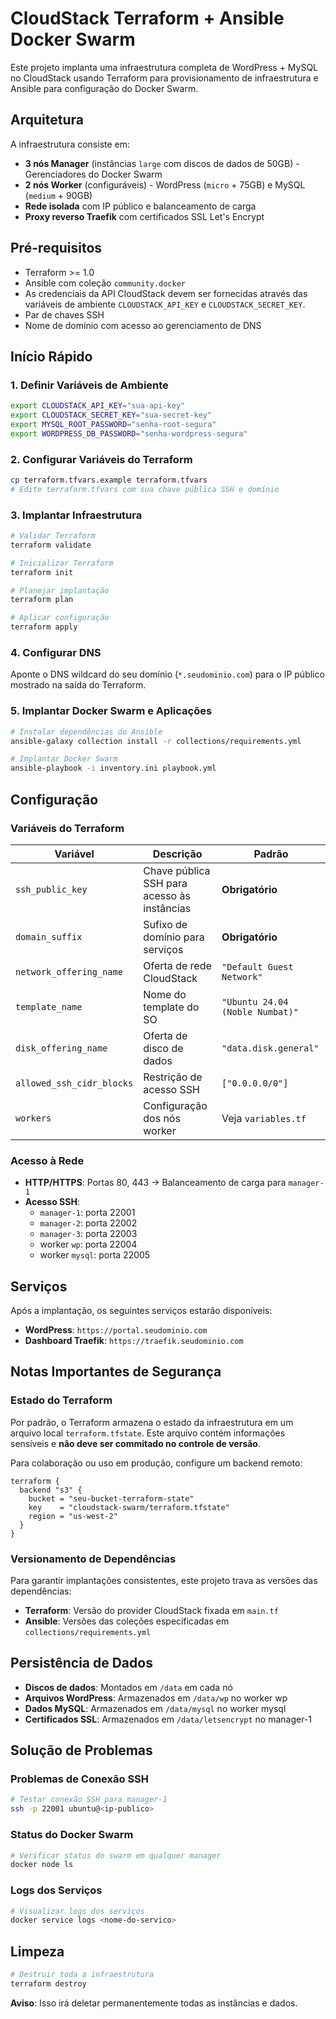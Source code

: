 # CloudStack Terraform + Ansible Docker Swarm

Este projeto implanta uma infraestrutura completa de WordPress + MySQL no CloudStack usando Terraform para provisionamento de infraestrutura e Ansible para configuração do Docker Swarm.

## Arquitetura

A infraestrutura consiste em:

- **3 nós Manager** (instâncias `large` com discos de dados de 50GB) - Gerenciadores do Docker Swarm
- **2 nós Worker** (configuráveis) - WordPress (`micro` + 75GB) e MySQL (`medium` + 90GB)
- **Rede isolada** com IP público e balanceamento de carga
- **Proxy reverso Traefik** com certificados SSL Let's Encrypt

## Pré-requisitos

- Terraform >= 1.0
- Ansible com coleção `community.docker`
- As credenciais da API CloudStack devem ser fornecidas através das variáveis de ambiente `CLOUDSTACK_API_KEY` e `CLOUDSTACK_SECRET_KEY`.
- Par de chaves SSH
- Nome de domínio com acesso ao gerenciamento de DNS

## Início Rápido

### 1. Definir Variáveis de Ambiente

```bash
export CLOUDSTACK_API_KEY="sua-api-key"
export CLOUDSTACK_SECRET_KEY="sua-secret-key"
export MYSQL_ROOT_PASSWORD="senha-root-segura"
export WORDPRESS_DB_PASSWORD="senha-wordpress-segura"
```

### 2. Configurar Variáveis do Terraform

```bash
cp terraform.tfvars.example terraform.tfvars
# Edite terraform.tfvars com sua chave pública SSH e domínio
```

### 3. Implantar Infraestrutura

```bash
# Validar Terraform
terraform validate

# Inicializar Terraform
terraform init

# Planejar implantação
terraform plan

# Aplicar configuração
terraform apply
```

### 4. Configurar DNS

Aponte o DNS wildcard do seu domínio (`*.seudominio.com`) para o IP público mostrado na saída do Terraform.

### 5. Implantar Docker Swarm e Aplicações

```bash
# Instalar dependências do Ansible
ansible-galaxy collection install -r collections/requirements.yml

# Implantar Docker Swarm
ansible-playbook -i inventory.ini playbook.yml
```

## Configuração

### Variáveis do Terraform

| Variável | Descrição | Padrão |
|----------|-----------|--------|
| `ssh_public_key` | Chave pública SSH para acesso às instâncias | **Obrigatório** |
| `domain_suffix` | Sufixo de domínio para serviços | **Obrigatório** |
| `network_offering_name` | Oferta de rede CloudStack | `"Default Guest Network"` |
| `template_name` | Nome do template do SO | `"Ubuntu 24.04 (Noble Numbat)"` |
| `disk_offering_name` | Oferta de disco de dados | `"data.disk.general"` |
| `allowed_ssh_cidr_blocks` | Restrição de acesso SSH | `["0.0.0.0/0"]` |
| `workers` | Configuração dos nós worker | Veja `variables.tf` |

### Acesso à Rede

- **HTTP/HTTPS**: Portas 80, 443 → Balanceamento de carga para `manager-1`
- **Acesso SSH**:
  - `manager-1`: porta 22001
  - `manager-2`: porta 22002  
  - `manager-3`: porta 22003
  - worker `wp`: porta 22004
  - worker `mysql`: porta 22005

## Serviços

Após a implantação, os seguintes serviços estarão disponíveis:

- **WordPress**: `https://portal.seudominio.com`
- **Dashboard Traefik**: `https://traefik.seudominio.com`

## Notas Importantes de Segurança

### Estado do Terraform

Por padrão, o Terraform armazena o estado da infraestrutura em um arquivo local `terraform.tfstate`. Este arquivo contém informações sensíveis e **não deve ser commitado no controle de versão**.

Para colaboração ou uso em produção, configure um backend remoto:

```hcl
terraform {
  backend "s3" {
    bucket = "seu-bucket-terraform-state"
    key    = "cloudstack-swarm/terraform.tfstate"
    region = "us-west-2"
  }
}
```

### Versionamento de Dependências

Para garantir implantações consistentes, este projeto trava as versões das dependências:

- **Terraform**: Versão do provider CloudStack fixada em `main.tf`
- **Ansible**: Versões das coleções especificadas em `collections/requirements.yml`

## Persistência de Dados

- **Discos de dados**: Montados em `/data` em cada nó
- **Arquivos WordPress**: Armazenados em `/data/wp` no worker wp
- **Dados MySQL**: Armazenados em `/data/mysql` no worker mysql
- **Certificados SSL**: Armazenados em `/data/letsencrypt` no manager-1

## Solução de Problemas

### Problemas de Conexão SSH

```bash
# Testar conexão SSH para manager-1
ssh -p 22001 ubuntu@<ip-publico>
```

### Status do Docker Swarm

```bash
# Verificar status do swarm em qualquer manager
docker node ls
```

### Logs dos Serviços

```bash
# Visualizar logs dos serviços
docker service logs <nome-do-servico>
```

## Limpeza

```bash
# Destruir toda a infraestrutura
terraform destroy
```

**Aviso**: Isso irá deletar permanentemente todas as instâncias e dados.

